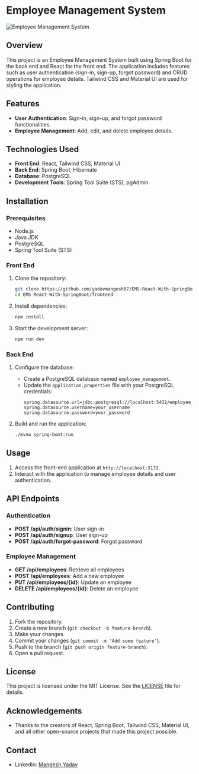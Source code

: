 # Employee Management System

![Employee Management System]()

## Overview

This project is an Employee Management System built using Spring Boot for the back end and React for the front end. The application includes features such as user authentication (sign-in, sign-up, forgot password) and CRUD operations for employee details. Tailwind CSS and Material UI are used for styling the application.

## Features

- **User Authentication**: Sign-in, sign-up, and forgot password functionalities.
- **Employee Management**: Add, edit, and delete employee details.

## Technologies Used

- **Front End**: React, Tailwind CSS, Material UI
- **Back End**: Spring Boot, Hibernate
- **Database**: PostgreSQL
- **Development Tools**: Spring Tool Suite (STS), pgAdmin

## Installation

### Prerequisites

- Node.js
- Java JDK
- PostgreSQL
- Spring Tool Suite (STS)

### Front End

1. Clone the repository:
    ```bash
    git clone https://github.com/yadavmangesh07/EMS-React-With-SpringBoot
    cd EMS-React-With-SpringBoot/frontend
    ```

2. Install dependencies:
    ```bash
    npm install
    ```

3. Start the development server:
    ```bash
    npm run dev
    ```

### Back End

1. Configure the database:
    - Create a PostgreSQL database named `employee_management`.
    - Update the `application.properties` file with your PostgreSQL credentials:
        ```properties
        spring.datasource.url=jdbc:postgresql://localhost:5432/employee_management
        spring.datasource.username=your_username
        spring.datasource.password=your_password
        ```

2. Build and run the application:
    ```bash
    ./mvnw spring-boot:run
    ```

## Usage

1. Access the front-end application at `http://localhost:5173`.
2. Interact with the application to manage employee details and user authentication.

## API Endpoints

### Authentication

- **POST /api/auth/signin**: User sign-in
- **POST /api/auth/signup**: User sign-up
- **POST /api/auth/forgot-password**: Forgot password

### Employee Management

- **GET /api/employees**: Retrieve all employees
- **POST /api/employees**: Add a new employee
- **PUT /api/employees/{id}**: Update an employee
- **DELETE /api/employees/{id}**: Delete an employee

## Contributing

1. Fork the repository.
2. Create a new branch (`git checkout -b feature-branch`).
3. Make your changes.
4. Commit your changes (`git commit -m 'Add some feature'`).
5. Push to the branch (`git push origin feature-branch`).
6. Open a pull request.

## License

This project is licensed under the MIT License. See the [LICENSE](LICENSE) file for details.

## Acknowledgements

- Thanks to the creators of React, Spring Boot, Tailwind CSS, Material UI, and all other open-source projects that made this project possible.


## Contact

- LinkedIn: [Mangesh Yadav](https://www.linkedin.com/in/your-profile)
